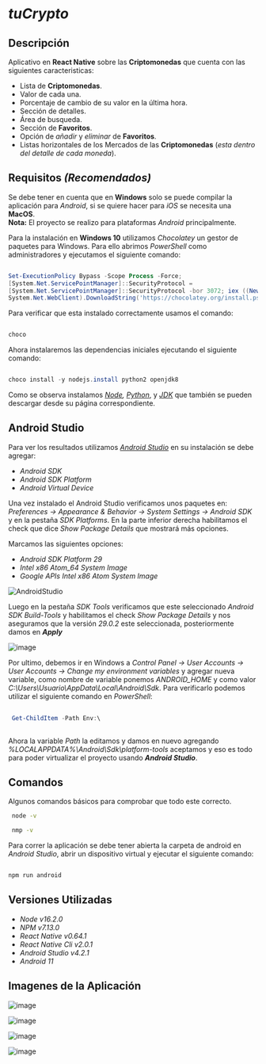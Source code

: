 # *tuCrypto*
## Descripción
Aplicativo en **React Native** sobre las **Criptomonedas** que cuenta con las siguientes caracteristicas:
- Lista de **Criptomonedas**.
- Valor de cada una.
- Porcentaje de cambio de su valor en la última hora.
- Sección de detalles.
- Área de busqueda.
- Sección de **Favoritos**.
- Opción de *añadir* y *eliminar* de **Favoritos**.
- Listas horizontales de los Mercados de las **Criptomonedas** (*esta dentro del detalle de cada moneda*).

## Requisitos *(Recomendados)*
Se debe tener en cuenta que en **Windows** solo se puede compilar la aplicación para *Android*, si se quiere hacer para *iOS* se necesita una **MacOS**.  
**Nota:** El proyecto se realizo para plataformas *Android* principalmente.    
  
  
Para la instalación en **Windows 10** utilizamos *Chocolatey* un gestor de paquetes para Windows. Para ello abrimos *PowerShell* como administradores y ejecutamos el siguiente comando: 
  
  
```powershell

Set-ExecutionPolicy Bypass -Scope Process -Force;
[System.Net.ServicePointManager]::SecurityProtocol =
[System.Net.ServicePointManager]::SecurityProtocol -bor 3072; iex ((New-Object
System.Net.WebClient).DownloadString('https://chocolatey.org/install.ps1'))

```  

Para verificar que esta instalado correctamente usamos el comando:  
 ```powershell
 
 choco
 
 ```
  
Ahora instalaremos las dependencias iniciales ejecutando el siguiente comando:  
 ```powershell
 
 choco install -y nodejs.install python2 openjdk8
 
 ```  
   
Como se observa instalamos *[Node](https://nodejs.org/es/), [Python](https://www.python.org/)*, y *[JDK](https://www.oracle.com/co/java/technologies/javase/javase-jdk8-downloads.html)* que también se pueden descargar desde su página correspondiente.  

## Android Studio   
Para ver los resultados utilizamos [*Android Studio*](https://developer.android.com/studio/index.html) en su instalación se debe agregar:  
- *Android SDK*
- *Android SDK Platform*
- *Android Virtual Device*  
 

Una vez instalado el Android Studio verificamos unos paquetes en: *Preferences → Appearance & Behavior → System Settings → Android SDK* y en la pestaña *SDK Platforms*.
En la parte inferior derecha habilitamos el check que dice *Show Package Details* que mostrará más opciones.  

Marcamos las siguientes opciones:  
  
- *Android SDK Platform 29*
- *Intel x86 Atom_64 System Image*
- *Google APIs Intel x86 Atom System Image*   
  
  
![AndroidStudio](https://user-images.githubusercontent.com/83682738/119674350-c25c3680-be01-11eb-8203-531a47830a15.png)  
  
Luego en la pestaña *SDK Tools* verificamos que este seleccionado *Android SDK Build-Tools* y habilitamos el check *Show Package Details* y nos aseguramos que la versión *29.0.2* este seleccionada, posteriormente damos en ***Apply***  
  
![image](https://user-images.githubusercontent.com/83682738/119677537-6ba42c00-be04-11eb-9675-ac5aeb23c171.png)  
  
  
Por ultimo, debemos ir en Windows a *Control Panel → User Accounts → User Accounts → Change my environment variables* y agregar nueva variable, como nombre de variable ponemos *ANDROID_HOME* y como valor *C:\Users\Usuario\AppData\Local\Android\Sdk*. Para verificarlo podemos utilizar el siguiente comando en *PowerShell*:  
  
```powershell
 
 Get-ChildItem -Path Env:\
 
 ```  
   
Ahora la variable *Path* la editamos y damos en nuevo agregando *%LOCALAPPDATA%\Android\Sdk\platform-tools* aceptamos y eso es todo para poder virtualizar el proyecto usando ***Android Studio***.  
  
## Comandos  
Algunos comandos básicos para comprobar que todo este correcto.

```cmd
 node -v  
 ``` 
   
```cmd 
 nmp -v
 ``` 
 Para correr la aplicación se debe tener abierta la carpeta de android en *Android Studio*, abrir un dispositivo virtual y ejecutar el siguiente comando:
 
 ```cmd
 
 npm run android
 
 ``` 
## Versiones Utilizadas

- *Node v16.2.0*
- *NPM v7.13.0*
- *React Native v0.64.1*
- *React Native Cli v2.0.1*
- *Android Studio v4.2.1*
- *Android 11*  
  
## Imagenes de la Aplicación  
  
  
![image](https://user-images.githubusercontent.com/83682738/119683907-af4d6480-be09-11eb-9122-e212ce38881a.png)  
  
  
  
  
![image](https://user-images.githubusercontent.com/83682738/119684114-da37b880-be09-11eb-83a3-f5c958852405.png)  
  
  
  
  
![image](https://user-images.githubusercontent.com/83682738/119684521-2edb3380-be0a-11eb-9c47-cd3741a5cba0.png)  
  
  
  
  
![image](https://user-images.githubusercontent.com/83682738/119684584-3dc1e600-be0a-11eb-8d8a-4c42a8582cba.png)  
  






